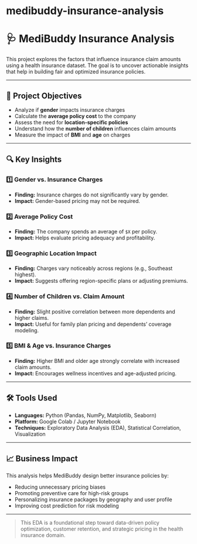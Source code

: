 # medibuddy-insurance-analysis

# 🩺 MediBuddy Insurance Analysis

This project explores the factors that influence insurance claim amounts using a health insurance dataset. The goal is to uncover actionable insights that help in building fair and optimized insurance policies.

---

## 🎯 Project Objectives

- Analyze if **gender** impacts insurance charges
- Calculate the **average policy cost** to the company
- Assess the need for **location-specific policies**
- Understand how the **number of children** influences claim amounts
- Measure the impact of **BMI** and **age** on charges

---

## 🔍 Key Insights

### 1️⃣ Gender vs. Insurance Charges
- **Finding:** Insurance charges do not significantly vary by gender.
- **Impact:** Gender-based pricing may not be required.

### 2️⃣ Average Policy Cost
- **Finding:** The company spends an average of `$X` per policy.
- **Impact:** Helps evaluate pricing adequacy and profitability.

### 3️⃣ Geographic Location Impact
- **Finding:** Charges vary noticeably across regions (e.g., Southeast highest).
- **Impact:** Suggests offering region-specific plans or adjusting premiums.

### 4️⃣ Number of Children vs. Claim Amount
- **Finding:** Slight positive correlation between more dependents and higher claims.
- **Impact:** Useful for family plan pricing and dependents’ coverage modeling.

### 5️⃣ BMI & Age vs. Insurance Charges
- **Finding:** Higher BMI and older age strongly correlate with increased claim amounts.
- **Impact:** Encourages wellness incentives and age-adjusted pricing.

---

## 🛠 Tools Used

- **Languages:** Python (Pandas, NumPy, Matplotlib, Seaborn)
- **Platform:** Google Colab / Jupyter Notebook
- **Techniques:** Exploratory Data Analysis (EDA), Statistical Correlation, Visualization

---

## 📈 Business Impact

This analysis helps MediBuddy design better insurance policies by:

- Reducing unnecessary pricing biases
- Promoting preventive care for high-risk groups
- Personalizing insurance packages by geography and user profile
- Improving cost prediction for risk modeling

---

> This EDA is a foundational step toward data-driven policy optimization, customer retention, and strategic pricing in the health insurance domain.
